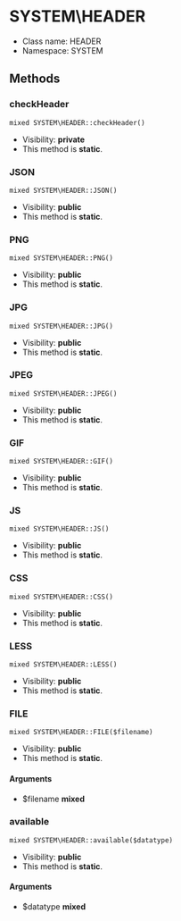 SYSTEM\HEADER
===============






* Class name: HEADER
* Namespace: SYSTEM







Methods
-------


### checkHeader

    mixed SYSTEM\HEADER::checkHeader()





* Visibility: **private**
* This method is **static**.




### JSON

    mixed SYSTEM\HEADER::JSON()





* Visibility: **public**
* This method is **static**.




### PNG

    mixed SYSTEM\HEADER::PNG()





* Visibility: **public**
* This method is **static**.




### JPG

    mixed SYSTEM\HEADER::JPG()





* Visibility: **public**
* This method is **static**.




### JPEG

    mixed SYSTEM\HEADER::JPEG()





* Visibility: **public**
* This method is **static**.




### GIF

    mixed SYSTEM\HEADER::GIF()





* Visibility: **public**
* This method is **static**.




### JS

    mixed SYSTEM\HEADER::JS()





* Visibility: **public**
* This method is **static**.




### CSS

    mixed SYSTEM\HEADER::CSS()





* Visibility: **public**
* This method is **static**.




### LESS

    mixed SYSTEM\HEADER::LESS()





* Visibility: **public**
* This method is **static**.




### FILE

    mixed SYSTEM\HEADER::FILE($filename)





* Visibility: **public**
* This method is **static**.


#### Arguments
* $filename **mixed**



### available

    mixed SYSTEM\HEADER::available($datatype)





* Visibility: **public**
* This method is **static**.


#### Arguments
* $datatype **mixed**


